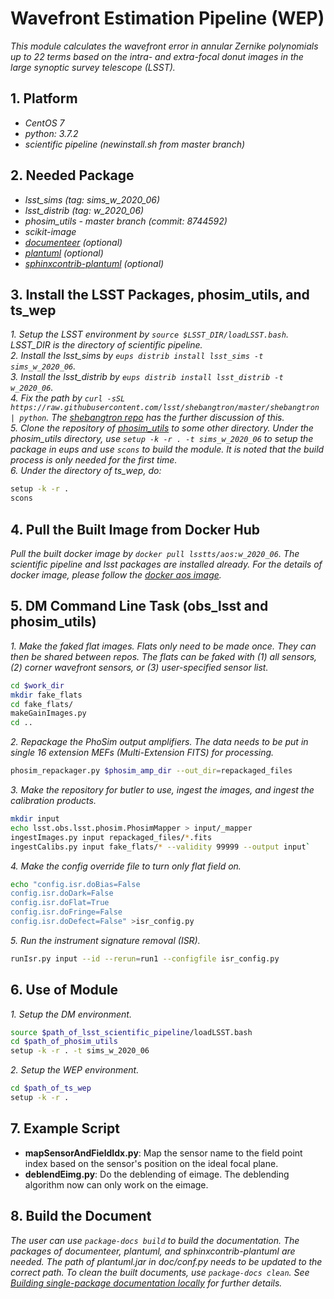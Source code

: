 # Wavefront Estimation Pipeline (WEP)

*This module calculates the wavefront error in annular Zernike polynomials up to 22 terms based on the intra- and extra-focal donut images in the large synoptic survey telescope (LSST).*

## 1. Platform

- *CentOS 7*
- *python: 3.7.2*
- *scientific pipeline (newinstall.sh from master branch)*

## 2. Needed Package

- *lsst_sims (tag: sims_w_2020_06)*
- *lsst_distrib (tag: w_2020_06)*
- *phosim_utils - master branch (commit: 8744592)*
- *scikit-image*
- *[documenteer](https://github.com/lsst-sqre/documenteer) (optional)*
- *[plantuml](http://plantuml.com) (optional)*
- *[sphinxcontrib-plantuml](https://pypi.org/project/sphinxcontrib-plantuml/) (optional)*

## 3. Install the LSST Packages, phosim_utils, and ts_wep

*1. Setup the LSST environment by `source $LSST_DIR/loadLSST.bash`. LSST_DIR is the directory of scientific pipeline.* \
*2. Install the lsst_sims by `eups distrib install lsst_sims -t sims_w_2020_06`.* \
*3. Install the lsst_distrib by `eups distrib install lsst_distrib -t w_2020_06`.* \
*4. Fix the path by `curl -sSL https://raw.githubusercontent.com/lsst/shebangtron/master/shebangtron | python`. The [shebangtron repo](https://github.com/lsst/shebangtron) has the further discussion of this.* \
*5. Clone the repository of [phosim_utils](https://github.com/lsst-dm/phosim_utils.git) to some other directory. Under the phosim_utils directory, use `setup -k -r . -t sims_w_2020_06` to setup the package in eups and use `scons` to build the module. It is noted that the build process is only needed for the first time.* \
*6. Under the directory of ts_wep, do:*

```bash
setup -k -r .
scons
```

## 4. Pull the Built Image from Docker Hub

*Pull the built docker image by `docker pull lsstts/aos:w_2020_06`. The scientific pipeline and lsst packages are installed already. For the details of docker image, please follow the [docker aos image](https://hub.docker.com/r/lsstts/aos).*

## 5. DM Command Line Task (obs_lsst and phosim_utils)

*1. Make the faked flat images. Flats only need to be made once. They can then be shared between repos. The flats can be faked with (1) all sensors, (2) corner wavefront sensors, or (3) user-specified sensor list.*

```bash
cd $work_dir
mkdir fake_flats
cd fake_flats/
makeGainImages.py
cd ..
```

*2. Repackage the PhoSim output amplifiers. The data needs to be put in single 16 extension MEFs (Multi-Extension FITS) for processing.*

```bash
phosim_repackager.py $phosim_amp_dir --out_dir=repackaged_files
```

*3. Make the repository for butler to use, ingest the images, and ingest the calibration products.*

```bash
mkdir input
echo lsst.obs.lsst.phosim.PhosimMapper > input/_mapper
ingestImages.py input repackaged_files/*.fits
ingestCalibs.py input fake_flats/* --validity 99999 --output input`
```

*4. Make the config override file to turn only flat field on.*

```bash
echo "config.isr.doBias=False
config.isr.doDark=False
config.isr.doFlat=True
config.isr.doFringe=False
config.isr.doDefect=False" >isr_config.py
```

*5. Run the instrument signature removal (ISR).*

```bash
runIsr.py input --id --rerun=run1 --configfile isr_config.py
```

## 6. Use of Module

*1. Setup the DM environment.*

```bash
source $path_of_lsst_scientific_pipeline/loadLSST.bash
cd $path_of_phosim_utils
setup -k -r . -t sims_w_2020_06
```

*2. Setup the WEP environment.*

```bash
cd $path_of_ts_wep
setup -k -r .
```

## 7. Example Script

- **mapSensorAndFieldIdx.py**: Map the sensor name to the field point index based on the sensor's position on the ideal focal plane.
- **deblendEimg.py**: Do the deblending of eimage. The deblending algorithm now can only work on the eimage.

## 8. Build the Document

*The user can use `package-docs build` to build the documentation. The packages of documenteer, plantuml, and sphinxcontrib-plantuml are needed. The path of plantuml.jar in doc/conf.py needs to be updated to the correct path. To clean the built documents, use `package-docs clean`. See [Building single-package documentation locally](https://developer.lsst.io/stack/building-single-package-docs.html) for further details.*
